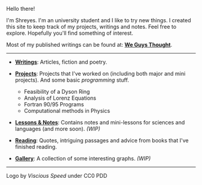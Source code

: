Hello there! 

I'm Shreyes. I'm an university student and I like to try new things. I created this site to keep track of my projects, writings and notes. Feel free to explore. Hopefully you'll find something of interest.

Most of my published writings can be found at: **[We Guys Thought](https://weguysthought.com/)**.

***

- **[Writings](Writings/README.md)**: Articles, fiction and poetry.

- **[Projects](Project/README.md)**: Projects that I've worked on (including both major and mini projects). And some basic *programming* stuff.
    - Feasibility of a Dyson Ring
    - Analysis of Lorenz Equations
    - Fortran 90/95 Programs
    - Computational methods in Physics
- **[Lessons & Notes](Lessons/lessons.md)**: Contains notes and mini-lessons for sciences and languages (and more soon). *(WIP)*

- **[Reading](Reading/README.md)**: Quotes, intriguing passages and advice from books that I've finished reading.

- **[Gallery](Gallery/README.md)**: A collection of some interesting graphs. *(WIP)*


***

Logo by *Viscious Speed* under CC0 PDD
